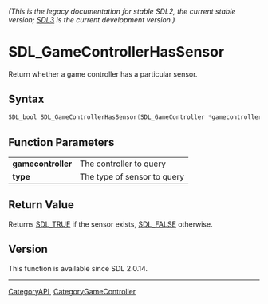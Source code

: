 ###### (This is the legacy documentation for stable SDL2, the current stable version; [SDL3](https://wiki.libsdl.org/SDL3/) is the current development version.)
# SDL_GameControllerHasSensor

Return whether a game controller has a particular sensor.

## Syntax

```c
SDL_bool SDL_GameControllerHasSensor(SDL_GameController *gamecontroller, SDL_SensorType type);

```

## Function Parameters

|                        |                             |
| ---------------------- | --------------------------- |
| **gamecontroller**     | The controller to query     |
| **type**               | The type of sensor to query |

## Return Value

Returns [SDL_TRUE](SDL_TRUE) if the sensor exists, [SDL_FALSE](SDL_FALSE)
otherwise.

## Version

This function is available since SDL 2.0.14.

----
[CategoryAPI](CategoryAPI), [CategoryGameController](CategoryGameController)

